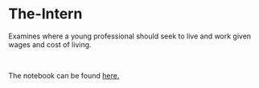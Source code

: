 # The-Intern
Examines where a young professional should seek to live and work given wages and cost of living.

<br/>

The notebook can be found [here.](The_Intern.ipynb)
